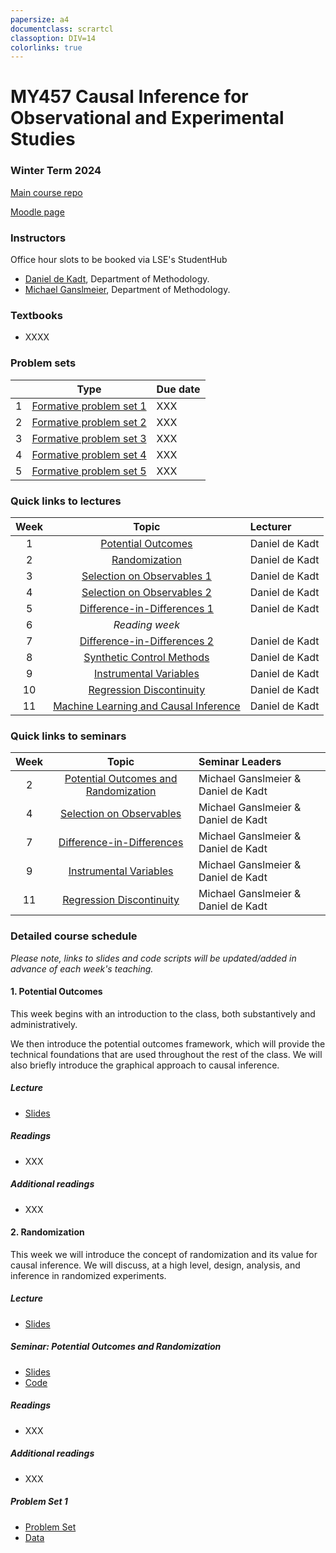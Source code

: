 ```yaml
---
papersize: a4
documentclass: scrartcl
classoption: DIV=14
colorlinks: true
---
```

  
<!-- ![LSE](images/lse-logo.jpg) -->
# MY457 Causal Inference for Observational and Experimental Studies
  
### Winter Term 2024
  
[Main course repo](https://github.com/LSE-MY457/lse-my457.github.io)

[Moodle page](https://moodle.lse.ac.uk/course/view.php?id=1111)

### Instructors

Office hour slots to be booked via LSE's StudentHub

* [Daniel de Kadt](mailto:d.n.de-kadt@lse.ac.uk), Department of Methodology.
* [Michael Ganslmeier](mailto:m.g.ganslmeier@lse.ac.uk), Department of Methodology.  

### Textbooks

* XXXX

### Problem sets

|  |  Type |  Due date  |
|:--:|:-------:|:------|
| 1 | [Formative problem set 1](#problem-set-1) | XXX |
| 2 | [Formative problem set 2](#problem-set-2) | XXX |
| 3 | [Formative problem set 3](#problem-set-3) | XXX |
| 4 | [Formative problem set 4](#problem-set-4) | XXX |
| 5 | [Formative problem set 5](#problem-set-5) | XXX |

### Quick links to lectures

| Week |  Topic |  Lecturer  |
|:--:|:-------:|:------|
| 1  | [Potential Outcomes](#1-potential-outcomes) |  Daniel de Kadt | 
| 2  | [Randomization](#2-randomization) |  Daniel de Kadt |  
| 3  | [Selection on Observables 1](#3-selection-on-observables-1) |  Daniel de Kadt |  
| 4  | [Selection on Observables 2](#4-selection-on-observables-2) |  Daniel de Kadt |  
| 5  | [Difference-in-Differences 1](#5-difference-in-differences-1) |  Daniel de Kadt |
| 6  | _Reading week_ |  
| 7  | [Difference-in-Differences 2](#7-difference-in-differences-2) |  Daniel de Kadt |   
| 8  | [Synthetic Control Methods](#8-synthetic-control-methods) |  Daniel de Kadt |   
| 9  | [Instrumental Variables](#9-instrumental-variables) |  Daniel de Kadt |  
| 10 | [Regression Discontinuity](#10-regression-discontinuity) |  Daniel de Kadt |  
| 11 | [Machine Learning and Causal Inference](#11-machine-learning-and-causal-inference) |  Daniel de Kadt |  

### Quick links to seminars

| Week |  Topic |  Seminar Leaders  |
|:--:|:-------:|:------|
| 2  | [Potential Outcomes and Randomization](#seminar-potential-outcomes-and-randomization) |  Michael Ganslmeier & Daniel de Kadt | 
| 4  | [Selection on Observables](#seminar-selection-on-observables) | Michael Ganslmeier &  Daniel de Kadt |  
| 7  | [Difference-in-Differences](#seminar-difference-in-differences)  | Michael Ganslmeier &  Daniel de Kadt |  
| 9  | [Instrumental Variables](#seminar-instrumental-variables) | Michael Ganslmeier &  Daniel de Kadt |  
| 11  | [Regression Discontinuity](#seminar-regression-discontinuity) | Michael Ganslmeier &  Daniel de Kadt |

### Detailed course schedule

*Please note, links to slides and code scripts will be updated/added in advance of each week's teaching.*

#### 1. Potential Outcomes

This week begins with an introduction to the class, both substantively and administratively. 

We then introduce the potential outcomes framework, which will provide the technical foundations that are used throughout the rest of the class. We will also briefly introduce the graphical approach to causal inference. 

##### Lecture

- [Slides](XXX)

##### Readings
* XXX

##### Additional readings
* XXX

#### 2. Randomization

This week we will introduce the concept of randomization and its value for causal inference. We will discuss, at a high level, design, analysis, and inference in randomized experiments. 

##### Lecture

- [Slides](XXX)

##### Seminar: Potential Outcomes and Randomization

- [Slides](XXX)
- [Code](XXX)

##### Readings
* XXX

##### Additional readings
* XXX

##### Problem Set 1
- [Problem Set](psets/pset1/problem_set1.pdf)
- [Data](psets/pset1/data/...)
